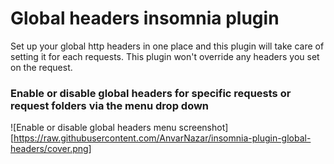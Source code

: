 # Global headers insomnia plugin

Set up your global http headers in one place and this plugin will take care of setting it for each requests. This plugin won't override any headers you set on the request.

### **Enable or disable global headers for specific requests or request folders  via the menu drop down**

![Enable or disable global headers menu screenshot][https://raw.githubusercontent.com/AnvarNazar/insomnia-plugin-global-headers/cover.png]